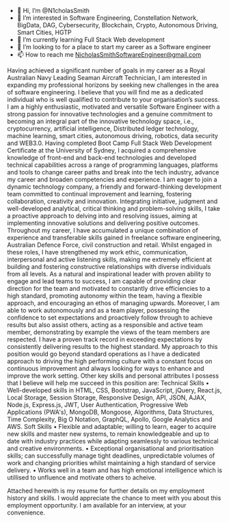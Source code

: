 - 👋 Hi, I’m @N1cholasSmith
- 👀 I’m interested in Software Engineering, Constellation Network, BigData, DAG, Cybersecurity, Blockchain, Crypto, Autonomous Driving, Smart Cities, HGTP
- 🌱 I’m currently learning Full Stack Web development 
- 💞️ I’m looking to for a place to start my career as a Software engineer
- 📫 How to reach me NicholasSmithSoftwareEngineer@gmail.com

Having achieved a significant number of goals in my career as a Royal Australian Navy Leading Seaman Aircraft Technician, I am interested in expanding my professional horizons by seeking new challenges in the area of software engineering. I believe that you will find me as a dedicated individual who is well qualified to contribute to your organisation’s success.
I am a highly enthusiastic, motivated and versatile Software Engineer with a strong passion for innovative technologies and a genuine commitment to becoming an integral part of the innovative technology space, i.e., cryptocurrency, artificial intelligence, Distributed ledger technology, machine learning, smart cities, autonomous driving, robotics, data security and WEB3.0. Having completed Boot Camp Full Stack Web Development Certificate at the University of Sydney, I acquired a comprehensive knowledge of front-end and back-end technologies and developed technical capabilities across a range of programming languages, platforms and tools to change career paths and break into the tech industry, advance my career and broaden competencies and experience. I am eager to join a dynamic technology company, a friendly and forward-thinking development team committed to continual improvement and learning, fostering collaboration, creativity and innovation. Integrating initiative, judgment and well-developed analytical, critical thinking and problem-solving skills, I take a proactive approach to delving into and resolving issues, aiming at implementing innovative solutions and delivering positive outcomes.
Throughout my career, I have accumulated a unique combination of experience and transferable skills gained in freelance software engineering, Australian Defence Force, civil construction and retail. Whilst engaged in these roles, I have strengthened my work ethic, communication, interpersonal and active listening skills, making me extremely efficient at building and fostering constructive relationships with diverse individuals from all levels. As a natural and inspirational leader with proven ability to engage and lead teams to success, I am capable of providing clear direction for the team and motivated to constantly drive efficiencies to a high standard, promoting autonomy within the team, having a flexible approach, and encouraging an ethos of managing upwards. Moreover, I am able to work autonomously and as a team player, possessing the confidence to set expectations and proactively follow through to achieve results but also assist others, acting as a responsible and active team member, demonstrating by example the views of the team members are respected. I have a proven track record in exceeding expectations by consistently delivering results to the highest standard. My approach to this position would go beyond standard operations as I have a dedicated approach to driving the high performing culture with a constant focus on continuous improvement and always looking for ways to enhance and improve the work setting.
Other key skills and personal attributes I possess that I believe will help me succeed in this position are:
Technical Skills
•	Well-developed skills in HTML, CSS, Bootstrap, JavaScript, jQuery, React.js, Local Storage, Session Storage, Responsive Design, API, JSON, AJAX, Node.js, Express.js, JWT, User Authentication, Progressive Web Applications (PWA's), MongoDB, Mongoose, Algorithms, Data Structures, Time Complexity, Big O Notation, GraphQL, Apollo, Google Analytics and AWS.
Soft Skills
•	Flexible and adaptable; willing to learn, eager to acquire new skills and master new systems, to remain knowledgeable and up to date with industry practices while adapting seamlessly to various technical and creative environments.
•	Exceptional organisational and prioritisation skills; can successfully manage tight deadlines, unpredictable volumes of work and changing priorities whilst maintaining a high standard of service delivery.
•	Works well in a team and has high emotional intelligence which is utillised to unfluence and motivate others to acheive.

Attached herewith is my resume for further details on my employment history and skills. I would appreciate the chance to meet with you about this employment opportunity. I am available for an interview, at your convenience.


